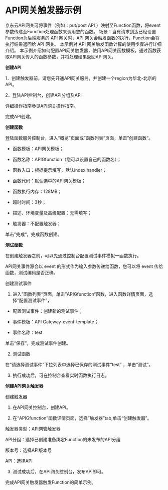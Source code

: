 # API网关触发器示例
京东云API网关可将事件（例如：put/post API ）映射至Function函数，将event参数传递至Function处理函数来调用您的函数。
场景：当有请求到达已经设置Function为后端服务的 API 网关时，API 网关会触发函数的执行，Function会将执行结果返回给 API 网关。
本示例对 API 网关触发函数计算的使用步骤进行详细介绍。
本示例介绍如何配置API网关触发器，使用API网关函数模板，通过函数获取API网关传入的函数参数，并将处理结果返回API网关。

**创建API** 


1．创建触发器前，请您先开通API网关服务，并创建一个region为华北-北京的API。

2．登陆API控制台，创建API分组及API

详细操作指南参见[API网关操作指南](../../../../../documentation/Middleware/API-Gateway/Operation-Guide/Create-APIGroup/Create-APIGroup.md  )。

完成API创建。

**创建函数**

登陆函数服务控制台，进入“概览”页面或”函数列表“页面，单击”创建函数“。

* 函数模板：API网关模板；

* 函数名称：APIGfunction（您可以设置自己的函数名）；

* 函数入口：根据提示填写，默认index.handler；

* 函数代码：默认选中的API网关模板；

* 函数执行内存：128MB；

* 超时时间：3秒；

* 描述、环境变量及高级配置：无需填写；

* 触发器：不配置触发器；

单击”完成“，完成函数创建。

**测试函数**

在创建触发器之前，可以先通过控制台配置测试事件模拟一函数执行。

API网关事件源会以 event 的形式作为输入参数传递给函数，您可以将 event 传给函数，测试编码是否正确。

创建测试事件

1. 进入”函数列表“页面，单击”APIGfunction“函数，进入函数详情页面，选择”配置测试事件”，

* 配置测试事件：创建新的测试事件；

* 事件模板：API Gateway-event-template；


* 事件名称：test

单击“保存”，完成测试事件创建。 

2. 测试函数

在“请选择测试事件”下拉列表中选择已保存的测试事件“test” ，单击“测试”。 

3. 执行成功后，可在控制台查看实时函数执行日志。

**创建API网关触发器**

创建触发器

1. 在API网关控制台，创建API。

2. 在“APIGfunction”函数详情页面，选择”触发器”tab,单击“创建触发器”。

触发器类型：API网管触发器

API分组：选择已创建准备绑定Function的未发布的API分组

版本号：选择API版本号

API：选择API

3. 测试成功后，在API网关控制台，发布API即可。

完成API网关触发器触发Function的简单示例。





